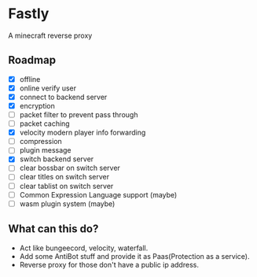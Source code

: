 # Fastly

A minecraft reverse proxy

## Roadmap

- [x] offline
- [x] online verify user
- [x] connect to backend server
- [x] encryption
- [ ] packet filter to prevent pass through
- [ ] packet caching
- [x] velocity modern player info forwarding
- [ ] compression
- [ ] plugin message
- [x] switch backend server
- [ ] clear bossbar on switch server
- [ ] clear titles on switch server
- [ ] clear tablist on switch server
- [ ] Common Expression Language support (maybe)
- [ ] wasm plugin system (maybe)

## What can this do?

- Act like bungeecord, velocity, waterfall.
- Add some AntiBot stuff and provide it as Paas(Protection as a service).
- Reverse proxy for those don't have a public ip address.
